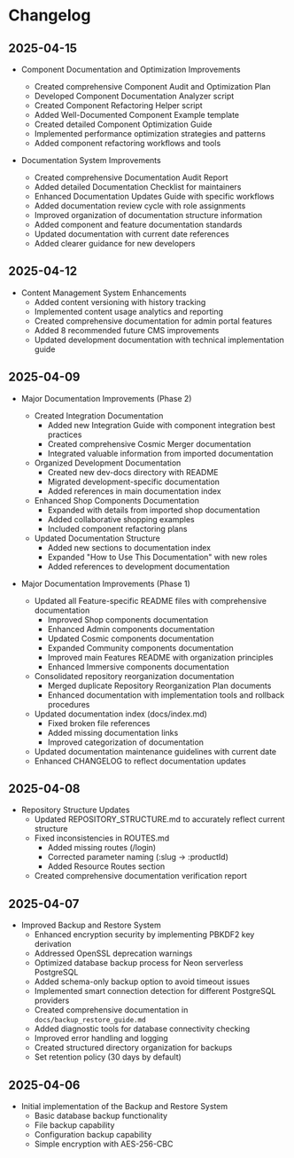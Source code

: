 # Changelog

## 2025-04-15
- Component Documentation and Optimization Improvements
  - Created comprehensive Component Audit and Optimization Plan
  - Developed Component Documentation Analyzer script
  - Created Component Refactoring Helper script
  - Added Well-Documented Component Example template
  - Created detailed Component Optimization Guide
  - Implemented performance optimization strategies and patterns
  - Added component refactoring workflows and tools

- Documentation System Improvements
  - Created comprehensive Documentation Audit Report
  - Added detailed Documentation Checklist for maintainers
  - Enhanced Documentation Updates Guide with specific workflows
  - Added documentation review cycle with role assignments
  - Improved organization of documentation structure information
  - Added component and feature documentation standards
  - Updated documentation with current date references
  - Added clearer guidance for new developers

## 2025-04-12
- Content Management System Enhancements
  - Added content versioning with history tracking
  - Implemented content usage analytics and reporting
  - Created comprehensive documentation for admin portal features
  - Added 8 recommended future CMS improvements
  - Updated development documentation with technical implementation guide

## 2025-04-09
- Major Documentation Improvements (Phase 2)
  - Created Integration Documentation
    - Added new Integration Guide with component integration best practices
    - Created comprehensive Cosmic Merger documentation
    - Integrated valuable information from imported documentation
  - Organized Development Documentation
    - Created new dev-docs directory with README
    - Migrated development-specific documentation
    - Added references in main documentation index
  - Enhanced Shop Components Documentation
    - Expanded with details from imported shop documentation
    - Added collaborative shopping examples
    - Included component refactoring plans
  - Updated Documentation Structure
    - Added new sections to documentation index
    - Expanded "How to Use This Documentation" with new roles
    - Added references to development documentation

- Major Documentation Improvements (Phase 1)
  - Updated all Feature-specific README files with comprehensive documentation
    - Improved Shop components documentation
    - Enhanced Admin components documentation
    - Updated Cosmic components documentation
    - Expanded Community components documentation
    - Improved main Features README with organization principles
    - Enhanced Immersive components documentation
  - Consolidated repository reorganization documentation
    - Merged duplicate Repository Reorganization Plan documents
    - Enhanced documentation with implementation tools and rollback procedures
  - Updated documentation index (docs/index.md)
    - Fixed broken file references
    - Added missing documentation links
    - Improved categorization of documentation
  - Updated documentation maintenance guidelines with current date
  - Enhanced CHANGELOG to reflect documentation updates

## 2025-04-08
- Repository Structure Updates
  - Updated REPOSITORY_STRUCTURE.md to accurately reflect current structure
  - Fixed inconsistencies in ROUTES.md
    - Added missing routes (/login)
    - Corrected parameter naming (:slug → :productId)
    - Added Resource Routes section
  - Created comprehensive documentation verification report

## 2025-04-07
- Improved Backup and Restore System
  - Enhanced encryption security by implementing PBKDF2 key derivation
  - Addressed OpenSSL deprecation warnings
  - Optimized database backup process for Neon serverless PostgreSQL
  - Added schema-only backup option to avoid timeout issues
  - Implemented smart connection detection for different PostgreSQL providers
  - Created comprehensive documentation in `docs/backup_restore_guide.md`
  - Added diagnostic tools for database connectivity checking
  - Improved error handling and logging
  - Created structured directory organization for backups
  - Set retention policy (30 days by default)
  
## 2025-04-06
- Initial implementation of the Backup and Restore System
  - Basic database backup functionality
  - File backup capability
  - Configuration backup capability
  - Simple encryption with AES-256-CBC